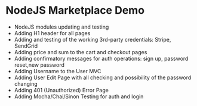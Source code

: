 # NodeJS Marketplace Demo

- NodeJS modules updating and testing
- Adding H1 header for all pages
- Adding and testing of the working 3rd-party credentials: Stripe, SendGrid
- Adding price and sum to the cart and checkout pages
- Adding confirmatory messages for auth operations: sign up, password reset,new password
- Adding Username to the User MVC
- Adding User Edit Page with all checking and possibility of the password changing
- Adding 401 (Unauthorized) Error Page
- Adding Mocha/Chai/Sinon Testing for auth and login